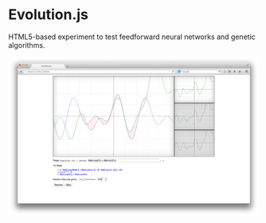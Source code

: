 Evolution.js
============

HTML5-based experiment to test feedforward neural networks and genetic algorithms.

![Screenshot](/screenshots/1.0.png)
